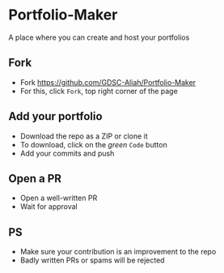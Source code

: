 # Portfolio-Maker
A place where you can create and host your portfolios

## Fork
- Fork https://github.com/GDSC-Aliah/Portfolio-Maker
- For this, click `Fork`, top right corner of the page

## Add your portfolio
- Download the repo as a ZIP or clone it
- To download, click on the *green* `Code` button
- Add your commits and push

## Open a PR
- Open a well-written PR
- Wait for approval

## PS
- Make sure your contribution is an improvement to the repo
- Badly written PRs or spams will be rejected
